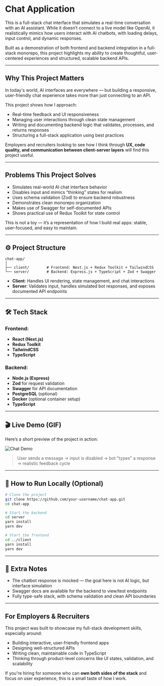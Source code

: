 # Chat Application

This is a full-stack chat interface that simulates a real-time conversation with an AI assistant. While it doesn’t connect to a live model like OpenAI, it realistically mimics how users interact with AI chatbots, with loading delays, input control, and dynamic responses.

Built as a demonstration of both frontend and backend integration in a full-stack monorepo, this project highlights my ability to create thoughtful, user-centered experiences and structured, scalable backend APIs.

---

## Why This Project Matters

In today's world, AI interfaces are everywhere — but building a responsive, user-friendly chat experience takes more than just connecting to an API.

This project shows how I approach:

- Real-time feedback and UI responsiveness
- Managing user interactions through clean state management
- Writing and documenting backend logic that validates, processes, and returns responses
- Structuring a full-stack application using best practices

Employers and recruiters looking to see how I think through **UX, code quality, and communication between client-server layers** will find this project useful.

---

## Problems This Project Solves

- Simulates real-world AI chat interface behavior
- Disables input and mimics “thinking” states for realism
- Uses schema validation (Zod) to ensure backend robustness
- Demonstrates clean monorepo organization
- Makes use of Swagger for self-documented APIs
- Shows practical use of Redux Toolkit for state control

This is not a toy — it’s a representation of how I build real apps: stable, user-focused, and easy to maintain.

---

## ⚙️ Project Structure

```
chat-app/
│
├── client/        # Frontend: Next.js + Redux Toolkit + TailwindCSS
└── server/        # Backend: Express.js + TypeScript + Zod + Swagger
```

- **Client**: Handles UI rendering, state management, and chat interactions
- **Server**: Validates input, handles simulated bot responses, and exposes documented API endpoints

---

## 🛠️ Tech Stack

### Frontend:

- **React (Next.js)**
- **Redux Toolkit**
- **TailwindCSS**
- **TypeScript**

### Backend:

- **Node.js (Express)**
- **Zod** for request validation
- **Swagger** for API documentation
- **PostgreSQL** (optional)
- **Docker** (optional container setup)
- **TypeScript**

---

## 🎬 Live Demo (GIF)

Here’s a short preview of the project in action:

![Chat Demo]('./client/assets/chat-app-gif.gif')

> User sends a message → input is disabled → bot "types" a response → realistic feedback cycle

---

## 📄 How to Run Locally (Optional)

```bash
# Clone the project
git clone https://github.com/your-username/chat-app.git
cd chat-app

# Start the backend
cd server
yarn install
yarn dev

# Start the frontend
cd ../client
yarn install
yarn dev
```

---

## 🧩 Extra Notes

- The chatbot response is mocked — the goal here is not AI logic, but interface simulation
- Swagger docs are available for the backend to view/test endpoints
- Fully type-safe stack, with schema validation and clean API boundaries

---

## For Employers & Recruiters

This project was built to showcase my full-stack development skills, especially around:

- Building interactive, user-friendly frontend apps
- Designing well-structured APIs
- Writing clean, maintainable code in TypeScript
- Thinking through product-level concerns like UI states, validation, and scalability

If you're hiring for someone who can **own both sides of the stack** and focus on user experience, this is a small taste of how I work.

